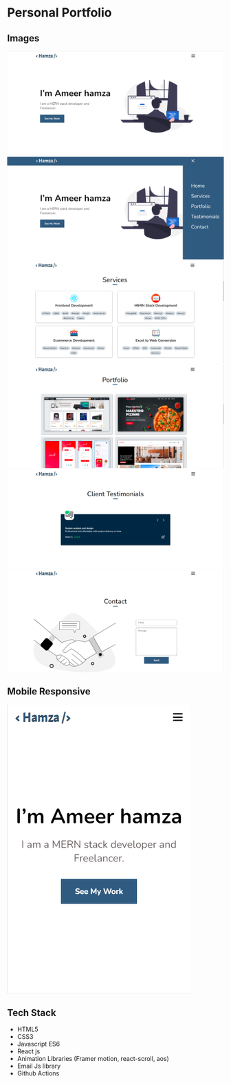 #  Personal Portfolio

## Images

<img src='./project_images/home.PNG' />
<img src='./project_images/navbar.PNG' />
<img src='./project_images/services.PNG' />
<img src='./project_images/portfolio.PNG' />
<img src='./project_images/testimonials.PNG' />
<img src='./project_images/contact.png' />

## Mobile Responsive

<img src='./project_images/mobile.PNG' />

## Tech Stack

- HTML5
- CSS3
- Javascript ES6
- React js
- Animation Libraries (Framer motion, react-scroll, aos)
- Email Js library
- Github Actions
